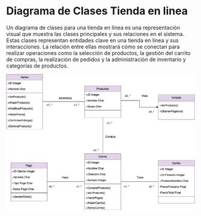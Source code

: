 <p align="center">

# Diagrama de Clases Tienda en linea

Un diagrama de clases para una tienda en línea es una representación visual que muestra las clases principales y sus relaciones en el sistema. Estas clases representan entidades clave en una tienda en línea y sus interacciones. La relación entre ellas mostrará cómo se conectan para realizar operaciones como la selección de productos, la gestión del carrito de compras, la realización de pedidos y la administración de inventario y categorías de productos.

![DiagramaClases](https://github.com/nicholelouis/ETS/blob/main/Tema2/DiagramaClases/img/compra_linea.drawio.png?raw=true)

</p>